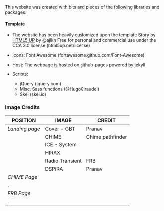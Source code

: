 This website was created with bits and pieces of the following libraries and packages. 

#### Template
- The website has been heavily customized upon the template Story by [HTML5 UP](html5up.net) by @ajlkn
          Free for personal and commercial use under the CCA 3.0 license (html5up.net/license)
- Icons:	Font Awesome (fortawesome.github.com/Font-Awesome)

- Host:		The webpage is hosted on github-pages powered by jekyll

- Scripts:
	-	jQuery (jquery.com)
	- 	Misc. Sass functions (@HugoGiraudel)
	-	Skel (skel.io)

### Image Credits

| POSITION			| IMAGE				| CREDIT		  |
|-------------------|-------------------|-----------------|
| 	*Landing page*|Cover - GBT		| Pranav 	  	  |
|	       	    	| CHIME				| Chime pathfinder|
|	      	    	| ICE - System		| 				  |
|	      	  	 	| HIRAX				|				  |
|       		    | Radio Transient	| FRB			  |
|	       		    | DSPiRA   			| Pranav		  |
| *CHIME Page*   |				|				  | 
| .                   |				|				  |
| *FRB Page*     |				|				  |
|  .                  |				|				  |


